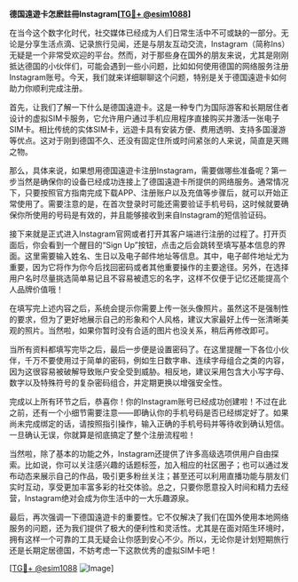 **德国遠遊卡怎麽註冊Instagram[[TG💪+ @esim1088](https://t.me/s/esim1088)]**

在当今这个数字化时代，社交媒体已经成为人们日常生活中不可或缺的一部分。无论是分享生活点滴、记录旅行见闻，还是与朋友互动交流，Instagram（简称Ins）无疑是一个非常受欢迎的平台。然而，对于那些身在国外的朋友来说，尤其是刚刚抵达德国的小伙伴们，可能会遇到一些小问题，比如如何使用德国的网络服务注册Instagram账号。今天，我们就来详细聊聊这个问题，特别是关于德国遠遊卡如何助力你顺利完成注册。

首先，让我们了解一下什么是德国遠遊卡。这是一种专门为国际游客和长期居住者设计的虚拟SIM卡服务，它允许用户通过手机应用程序直接购买并激活一张电子SIM卡。相比传统的实体SIM卡，远遊卡具有安装方便、费用透明、支持多国漫游等优点。这对于刚到德国不久、还没有固定住所或时间紧张的人来说，简直是天赐之物。

那么，具体来说，如果想用德国遠遊卡注册Instagram，需要做哪些准备呢？第一步当然是确保你的设备已经成功连接上了德国遠遊卡所提供的网络服务。通常情况下，只要按照官方指南完成下载APP、注册账户以及充值等步骤后，就可以开始正常使用了。需要注意的是，在首次登录时可能还需要验证手机号码，这时候就要确保你所使用的号码是有效的，并且能够接收到来自Instagram的短信验证码。

接下来就是正式进入Instagram官网或者打开其客户端进行注册的过程了。打开页面后，你会看到一个醒目的“Sign Up”按钮，点击之后会跳转至填写基本信息的界面。这里需要输入姓名、生日以及电子邮件地址等信息。其中，电子邮件地址尤为重要，因为它将作为你今后找回密码或者其他重要操作的主要途径。另外，在选择用户名时尽量挑选简单易记且不容易被遗忘的名字，这样不仅便于记忆还能提高个人品牌价值哦！

在填写完上述内容之后，系统会提示你需要上传一张头像照片。虽然这不是强制性的要求，但为了更好地展示自己的形象和个人风格，建议大家最好上传一张清晰美观的照片。当然啦，如果你暂时没有合适的图片也没关系，稍后再修改即可。

当所有资料都填写完毕之后，最后一步便是设置密码了。在这里提醒一下各位小伙伴，千万不要使用过于简单的密码，例如生日数字串、连续字母组合之类的内容，因为这很容易被破解导致账户安全受到威胁。相反地，建议采用包含大小写字母、数字以及特殊符号的复杂密码组合，并定期更换以增强安全性。

完成以上所有环节之后，恭喜你！你的Instagram账号已经成功创建啦！不过在此之前，还有一个小细节需要注意——即确认你的手机号码是否已经绑定好了。如果尚未完成绑定的话，请按照指引操作，输入正确的手机号码并等待收到确认短信。一旦确认无误，你就算是彻底搞定了整个注册流程啦！

当然啦，除了基本的功能之外，Instagram还提供了许多高级选项供用户自由探索。比如说，你可以关注感兴趣的话题标签，加入相应的社区圈子；也可以通过发布动态来展示自己的作品，吸引更多粉丝关注；甚至还可以利用直播功能与朋友们实时互动，享受更加丰富多彩的社交体验。总之，只要你愿意投入时间和精力去经营，Instagram绝对会成为你生活中的一大乐趣源泉。

最后，再次强调一下德国遠遊卡的重要性。它不仅解决了我们在国外使用本地网络服务的问题，还为我们提供了极大的便利性和灵活性。尤其是在面对陌生环境时，拥有这样一个可靠的工具无疑会让你感到安心不少。所以，无论你是计划短期旅行还是长期定居德国，不妨考虑一下这款优秀的虚拟SIM卡吧！

[[TG💪+ @esim1088](https://t.me/s/esim1088) ![Image](https://i.postimg.cc/4NQfJmqS/Snipaste-2025-05-13-00-14-12.png)]